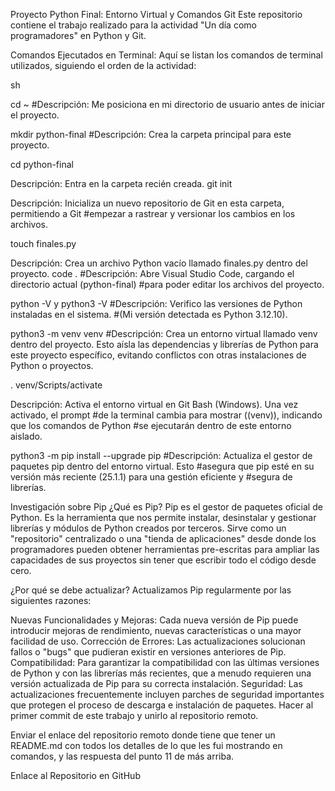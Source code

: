 Proyecto Python Final: Entorno Virtual y Comandos Git
Este repositorio contiene el trabajo realizado para la actividad "Un día como programadores"
en Python y Git.

Comandos Ejecutados en Terminal:
Aquí se listan los comandos de terminal utilizados, siguiendo el orden de la actividad:

sh

cd ~ #Descripción: Me posiciona en mi directorio de usuario antes de iniciar el proyecto.

mkdir python-final #Descripción: Crea la carpeta principal para este proyecto.

cd python-final

Descripción: Entra en la carpeta recién creada.
git init

Descripción: Inicializa un nuevo repositorio de Git en esta carpeta, permitiendo a Git
#empezar a rastrear y versionar los cambios en los archivos.

touch finales.py

Descripción: Crea un archivo Python vacío llamado finales.py dentro del proyecto.
code . #Descripción: Abre Visual Studio Code, cargando el directorio actual (python-final) #para poder editar los archivos del proyecto.

python -V y python3 -V #Descripción: Verifico las versiones de Python instaladas en el sistema. #(Mi versión detectada es Python 3.12.10).

python3 -m venv venv #Descripción: Crea un entorno virtual llamado venv dentro del proyecto. Esto aísla las dependencias y librerías de Python para este proyecto específico, evitando conflictos con otras instalaciones de Python o proyectos.

. venv/Scripts/activate

Descripción: Activa el entorno virtual en Git Bash (Windows). Una vez activado, el prompt
#de la terminal cambia para mostrar ((venv)), indicando que los comandos de Python #se ejecutarán dentro de este entorno aislado.

python3 -m pip install --upgrade pip #Descripción: Actualiza el gestor de paquetes pip dentro del entorno virtual. Esto
#asegura que pip esté en su versión más reciente (25.1.1) para una gestión eficiente y #segura de librerías.

Investigación sobre Pip
¿Qué es Pip?
Pip es el gestor de paquetes oficial de Python. Es la herramienta que nos permite instalar,
desinstalar y gestionar librerías y módulos de Python creados por terceros. Sirve como
un "repositorio" centralizado o una "tienda de aplicaciones" desde donde los programadores pueden
obtener herramientas pre-escritas para ampliar las capacidades de sus proyectos sin tener que
escribir todo el código desde cero.

¿Por qué se debe actualizar?
Actualizamos Pip regularmente por las siguientes razones:

Nuevas Funcionalidades y Mejoras: Cada nueva versión de Pip puede introducir mejoras
de rendimiento, nuevas características o una mayor facilidad de uso.
Corrección de Errores: Las actualizaciones solucionan fallos o "bugs" que pudieran
existir en versiones anteriores de Pip.
Compatibilidad: Para garantizar la compatibilidad con las últimas versiones de Python
y con las librerías más recientes, que a menudo requieren una versión actualizada de Pip
para su correcta instalación.
Seguridad: Las actualizaciones frecuentemente incluyen parches de seguridad importantes
que protegen el proceso de descarga e instalación de paquetes.
Hacer al primer commit de este trabajo y unirlo al repositorio remoto.

Enviar el enlace del repositorio remoto donde tiene que tener un README.md con todos los detalles de lo que les fui mostrando en comandos, y las respuesta del punto 11 de más arriba.

Enlace al Repositorio en GitHub